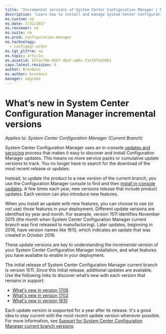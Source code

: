 ```yaml
---
title: "Incremental versions of System Center Configuration Manager | Microsoft Docs"
description: "Learn how to install and manage System Center Configuration Manager updates."
ms.custom: na
ms.date: 7/31/2017
ms.reviewer: na
ms.suite: na
ms.prod: configuration-manager
ms.technology:
  - configmgr-other
ms.tgt_pltfrm: na
ms.topic: article
ms.assetid: b57acf0b-05b7-46af-ad4c-f3e707bd3861
caps.latest.revision: 4
author: Brenduns
ms.author: brenduns
manager: angrobe
---
```

# What’s new in System Center Configuration Manager incremental versions

*Applies to: System Center Configuration Manager (Current Branch)*




 System Center Configuration Manager uses an in-console [updates and servicing](/sccm/core/servers/manage/updates) process that makes it easy to discover and install Configuration Manager updates. This means no more service packs or cumulative update versions to track. You no longer have to search for the download of the most recent release or updates.

 Instead, to update the product to a new version of the current branch, you use the Configuration Manager console to find and then [install in-console updates](../../../core/servers/manage/install-in-console-updates.md). A few times each year, new versions release that include product updates. Each version can also introduce new features.  

 When you install an update with new features, you can choose to use (or not use) those features in your deployment. Different update versions are identified by year and month. For example, version 1511 identifies November 2015 (the month when System Center Configuration Manager current branch was first released to manufacturing). Later updates, beginning in 2016, have version names like 1610, which indicates an update that was created in October 2016.

 These update versions are key to understanding the incremental version of your System Center Configuration Manager installation, and what features you have available to enable in your deployment.

 The initial release of System Center Configuration Manager current branch is version 1511. Since this initial release, additional updates are available. Use the following links to discover what’s new with each version that remains in support:
  - [What's new in version 1706](../../../core/plan-design/changes/whats-new-in-version-1706.md)  
  - [What's new in version 1702](../../../core/plan-design/changes/whats-new-in-version-1702.md)
  - [What's new in version 1610](../../../core/plan-design/changes/whats-new-in-version-1610.md)


 Each update version is supported for a year after its release. It's a good idea to stay current with the most recent update version whenever possible. For more information, see [Support for System Center Configuration Manager current branch versions](../../../core/servers/manage/current-branch-versions-supported.md).  
